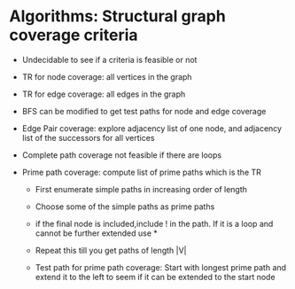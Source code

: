 # Algorithms: Structural graph coverage criteria  
* Undecidable to see if a criteria is feasible or not  
* TR for node coverage: all vertices in the graph  
* TR for edge coverage: all edges in the graph  
* BFS can be modified to get test paths for node and edge coverage  
  
* Edge Pair coverage: explore adjacency list of one node, and adjacency list of the successors for all vertices  
  
* Complete path coverage not feasible if there are loops  
  
* Prime path coverage: compute list of prime paths which is the TR  
  * First enumerate simple paths in increasing order of length  
  * Choose some of the simple paths as prime paths  
  * if the final node is included,include ! in the path. If it is a loop and cannot be further extended use *  
  * Repeat this till you get paths of length |V|  
    
  * Test path for prime path coverage: Start with longest prime path and extend it to the left to seem if it can be extended to the start node  
    
    


